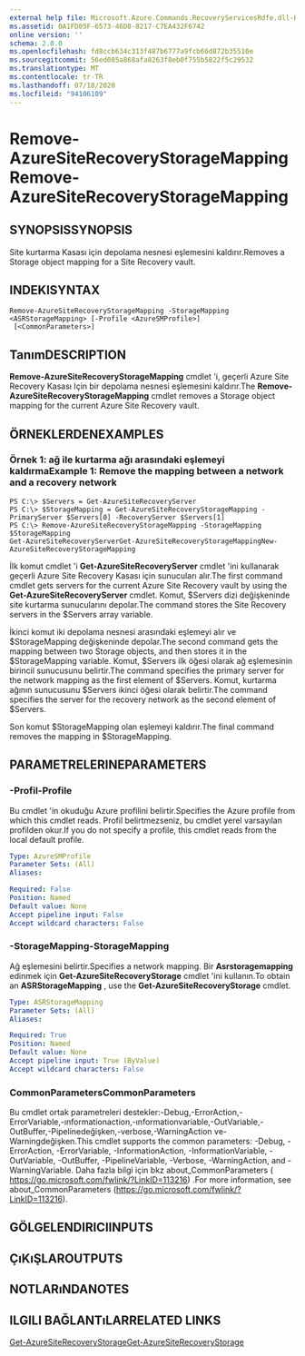 ```yaml
---
external help file: Microsoft.Azure.Commands.RecoveryServicesRdfe.dll-Help.xml
ms.assetid: 0A1FD05F-6573-46D8-8217-C7EA432F6742
online version: ''
schema: 2.0.0
ms.openlocfilehash: fd8ccb634c313f487b6777a9fcb66d872b35510e
ms.sourcegitcommit: 56ed085a868afa8263f8eb0f755b5822f5c29532
ms.translationtype: MT
ms.contentlocale: tr-TR
ms.lasthandoff: 07/18/2020
ms.locfileid: "94106109"
---
```

# <span data-ttu-id="3ffd5-101">Remove-AzureSiteRecoveryStorageMapping</span><span class="sxs-lookup"><span data-stu-id="3ffd5-101">Remove-AzureSiteRecoveryStorageMapping</span></span>

## <span data-ttu-id="3ffd5-102">SYNOPSIS</span><span class="sxs-lookup"><span data-stu-id="3ffd5-102">SYNOPSIS</span></span>
<span data-ttu-id="3ffd5-103">Site kurtarma Kasası için depolama nesnesi eşlemesini kaldırır.</span><span class="sxs-lookup"><span data-stu-id="3ffd5-103">Removes a Storage object mapping for a Site Recovery vault.</span></span>

## <span data-ttu-id="3ffd5-104">INDEKI</span><span class="sxs-lookup"><span data-stu-id="3ffd5-104">SYNTAX</span></span>

```
Remove-AzureSiteRecoveryStorageMapping -StorageMapping <ASRStorageMapping> [-Profile <AzureSMProfile>]
 [<CommonParameters>]
```

## <span data-ttu-id="3ffd5-105">Tanım</span><span class="sxs-lookup"><span data-stu-id="3ffd5-105">DESCRIPTION</span></span>
<span data-ttu-id="3ffd5-106">**Remove-AzureSiteRecoveryStorageMapping** cmdlet 'i, geçerli Azure Site Recovery Kasası Için bir depolama nesnesi eşlemesini kaldırır.</span><span class="sxs-lookup"><span data-stu-id="3ffd5-106">The **Remove-AzureSiteRecoveryStorageMapping** cmdlet removes a Storage object mapping for the current Azure Site Recovery vault.</span></span>

## <span data-ttu-id="3ffd5-107">ÖRNEKLERDEN</span><span class="sxs-lookup"><span data-stu-id="3ffd5-107">EXAMPLES</span></span>

### <span data-ttu-id="3ffd5-108">Örnek 1: ağ ile kurtarma ağı arasındaki eşlemeyi kaldırma</span><span class="sxs-lookup"><span data-stu-id="3ffd5-108">Example 1: Remove the mapping between a network and a recovery network</span></span>
```
PS C:\> $Servers = Get-AzureSiteRecoveryServer
PS C:\> $StorageMapping = Get-AzureSiteRecoveryStorageMapping -PrimaryServer $Servers[0] -RecoveryServer $Servers[1]
PS C:\> Remove-AzureSiteRecoveryStorageMapping -StorageMapping $StorageMapping
Get-AzureSiteRecoveryServerGet-AzureSiteRecoveryStorageMappingNew-AzureSiteRecoveryStorageMapping
```

<span data-ttu-id="3ffd5-109">İlk komut cmdlet 'i **Get-AzureSiteRecoveryServer** cmdlet 'ini kullanarak geçerli Azure Site Recovery Kasası için sunucuları alır.</span><span class="sxs-lookup"><span data-stu-id="3ffd5-109">The first command cmdlet gets servers for the current Azure Site Recovery vault by using the **Get-AzureSiteRecoveryServer** cmdlet.</span></span>
<span data-ttu-id="3ffd5-110">Komut, $Servers dizi değişkeninde site kurtarma sunucularını depolar.</span><span class="sxs-lookup"><span data-stu-id="3ffd5-110">The command stores the Site Recovery servers in the $Servers array variable.</span></span>

<span data-ttu-id="3ffd5-111">İkinci komut iki depolama nesnesi arasındaki eşlemeyi alır ve $StorageMapping değişkeninde depolar.</span><span class="sxs-lookup"><span data-stu-id="3ffd5-111">The second command gets the mapping between two Storage objects, and then stores it in the $StorageMapping variable.</span></span>
<span data-ttu-id="3ffd5-112">Komut, $Servers ilk öğesi olarak ağ eşlemesinin birincil sunucusunu belirtir.</span><span class="sxs-lookup"><span data-stu-id="3ffd5-112">The command specifies the primary server for the network mapping as the first element of $Servers.</span></span>
<span data-ttu-id="3ffd5-113">Komut, kurtarma ağının sunucusunu $Servers ikinci öğesi olarak belirtir.</span><span class="sxs-lookup"><span data-stu-id="3ffd5-113">The command specifies the server for the recovery network as the second element of $Servers.</span></span>

<span data-ttu-id="3ffd5-114">Son komut $StorageMapping olan eşlemeyi kaldırır.</span><span class="sxs-lookup"><span data-stu-id="3ffd5-114">The final command removes the mapping in $StorageMapping.</span></span>

## <span data-ttu-id="3ffd5-115">PARAMETRELERINE</span><span class="sxs-lookup"><span data-stu-id="3ffd5-115">PARAMETERS</span></span>

### <span data-ttu-id="3ffd5-116">-Profil</span><span class="sxs-lookup"><span data-stu-id="3ffd5-116">-Profile</span></span>
<span data-ttu-id="3ffd5-117">Bu cmdlet 'in okuduğu Azure profilini belirtir.</span><span class="sxs-lookup"><span data-stu-id="3ffd5-117">Specifies the Azure profile from which this cmdlet reads.</span></span>
<span data-ttu-id="3ffd5-118">Profil belirtmezseniz, bu cmdlet yerel varsayılan profilden okur.</span><span class="sxs-lookup"><span data-stu-id="3ffd5-118">If you do not specify a profile, this cmdlet reads from the local default profile.</span></span>

```yaml
Type: AzureSMProfile
Parameter Sets: (All)
Aliases: 

Required: False
Position: Named
Default value: None
Accept pipeline input: False
Accept wildcard characters: False
```

### <span data-ttu-id="3ffd5-119">-StorageMapping</span><span class="sxs-lookup"><span data-stu-id="3ffd5-119">-StorageMapping</span></span>
<span data-ttu-id="3ffd5-120">Ağ eşlemesini belirtir.</span><span class="sxs-lookup"><span data-stu-id="3ffd5-120">Specifies a network mapping.</span></span>
<span data-ttu-id="3ffd5-121">Bir **Asrstoragemapping** edinmek için **Get-AzureSiteRecoveryStorage** cmdlet 'ini kullanın.</span><span class="sxs-lookup"><span data-stu-id="3ffd5-121">To obtain an **ASRStorageMapping** , use the **Get-AzureSiteRecoveryStorage** cmdlet.</span></span>

```yaml
Type: ASRStorageMapping
Parameter Sets: (All)
Aliases: 

Required: True
Position: Named
Default value: None
Accept pipeline input: True (ByValue)
Accept wildcard characters: False
```

### <span data-ttu-id="3ffd5-122">CommonParameters</span><span class="sxs-lookup"><span data-stu-id="3ffd5-122">CommonParameters</span></span>
<span data-ttu-id="3ffd5-123">Bu cmdlet ortak parametreleri destekler:-Debug,-ErrorAction,-ErrorVariable,-ınformationaction,-ınformationvariable,-OutVariable,-OutBuffer,-Pipelinedeğişken,-verbose,-WarningAction ve-Warningdeğişken.</span><span class="sxs-lookup"><span data-stu-id="3ffd5-123">This cmdlet supports the common parameters: -Debug, -ErrorAction, -ErrorVariable, -InformationAction, -InformationVariable, -OutVariable, -OutBuffer, -PipelineVariable, -Verbose, -WarningAction, and -WarningVariable.</span></span> <span data-ttu-id="3ffd5-124">Daha fazla bilgi için bkz about_CommonParameters ( https://go.microsoft.com/fwlink/?LinkID=113216) .</span><span class="sxs-lookup"><span data-stu-id="3ffd5-124">For more information, see about_CommonParameters (https://go.microsoft.com/fwlink/?LinkID=113216).</span></span>

## <span data-ttu-id="3ffd5-125">GÖLGELENDIRICI</span><span class="sxs-lookup"><span data-stu-id="3ffd5-125">INPUTS</span></span>

## <span data-ttu-id="3ffd5-126">ÇıKıŞLAR</span><span class="sxs-lookup"><span data-stu-id="3ffd5-126">OUTPUTS</span></span>

## <span data-ttu-id="3ffd5-127">NOTLARıNDA</span><span class="sxs-lookup"><span data-stu-id="3ffd5-127">NOTES</span></span>

## <span data-ttu-id="3ffd5-128">ILGILI BAĞLANTıLAR</span><span class="sxs-lookup"><span data-stu-id="3ffd5-128">RELATED LINKS</span></span>

[<span data-ttu-id="3ffd5-129">Get-AzureSiteRecoveryStorage</span><span class="sxs-lookup"><span data-stu-id="3ffd5-129">Get-AzureSiteRecoveryStorage</span></span>](./Get-AzureSiteRecoveryStorage.md)


